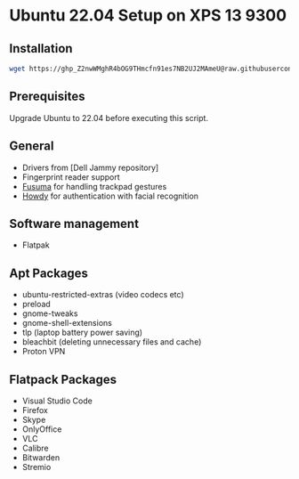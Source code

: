 # Ubuntu 22.04 Setup on XPS 13 9300
## Installation
```bash
wget https://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@raw.githubusercontent.com/minsungson/ubuntu22-Setup-XPS13/master/setup.sh && sudo chmod +x setup.sh && ./setup.sh
```

## Prerequisites

Upgrade Ubuntu to 22.04 before executing this script.

## General

- Drivers from [Dell Jammy repository]
- Fingerprint reader support
- [Fusuma](https://github.com/iberianpig/fusuma) for handling trackpad gestures
- [Howdy](https://github.com/boltgolt/howdy) for authentication with facial recognition

## Software management

- Flatpak

## Apt Packages

- ubuntu-restricted-extras (video codecs etc)
- preload
- gnome-tweaks
- gnome-shell-extensions
- tlp (laptop battery power saving)
- bleachbit (deleting unnecessary files and cache)
- Proton VPN

## Flatpack Packages

- Visual Studio Code
- Firefox
- Skype
- OnlyOffice
- VLC
- Calibre
- Bitwarden
- Stremio
